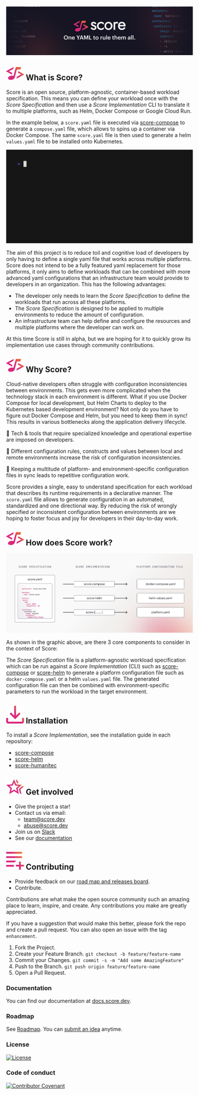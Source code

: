 ![Score banner](/docs/images/banner.png)

## ![Score](/docs/images/logo.svg) What is Score?

Score is an open source, platform-agnostic, container-based workload specification. This means you can define your workload once with the _Score Specification_ and then use a _Score Implementation_ CLI to translate it to multiple platforms, such as Helm, Docker Compose or Google Cloud Run.

In the example below, a `score.yaml` file is executed via [score-compose](https://github.com/score-spec/score-compose/tree/main/examples) to generate a `compose.yaml` file, which allows to spins up a container via Docker Compose. The same `score.yaml` file is then used to generate a helm `values.yaml` file to be installed onto Kubernetes.

![demo.gif](/docs/images/demo.gif)

The aim of this project is to reduce toil and cognitive load of developers by only having to define a single yaml file that works across multiple platforms. Score does not intend to be a fully featured yaml replacement for those platforms, it only aims to define workloads that can be combined with more advanced yaml configurations that an infrastructure team would provide to developers in an organization. This has the following advantages:

- The developer only needs to learn the _Score Specification_ to define the workloads that run across all these platforms.
- The _Score Specification_ is designed to be applied to multiple environments to reduce the amount of configuration.
- An infrastructure team can help define and configure the resources and multiple platforms where the developer can work on.

At this time Score is still in alpha, but we are hoping for it to quickly grow its implementation use cases through community contributions.

## ![Score](/docs/images/logo.svg) Why Score?

Cloud-native developers often struggle with configuration inconsistencies between environments. This gets even more complicated when the technology stack in each environment is different. What if you use Docker Compose for local development, but Helm Charts to deploy to the Kubernetes based development environment? Not only do you have to figure out Docker Compose and Helm, but you need to keep them in sync!
This results in various bottlenecks along the application delivery lifecycle.

  🎵 Tech & tools that require specialized knowledge and operational expertise are imposed on developers.

  🎵 Different configuration rules, constructs and values between local and remote environments increase the risk of configuration inconsistencies.

  🎵 Keeping a multitude of platform- and environment-specific configuration files in sync leads to repetitive configuration work.

Score provides a single, easy to understand specification for each workload that describes its runtime requirements in a declarative manner. The `score.yaml` file allows to generate configuration in an automated, standardized and one directional way. By reducing the risk of wrongly specified or inconsistent configuration between environments are we hoping to foster focus and joy for developers in their day-to-day work.

## ![Score](/docs/images/logo.svg) How does Score work?

![how-score-works](/docs/images/how-score-works.png)

As shown in the graphic above, are there 3 core components to consider in the context of Score:

The _Score Specification_ file is a platform-agnostic workload specification which can be run against a _Score Implementation_ (CLI) such as [score-compose](https://github.com/score-spec/score-compose) or [score-helm](https://github.com/score-spec/score-helm) to generate a platform configuration file such as `docker-compose.yaml` or a helm `values.yaml` file. The generated configuration file can then be combined with environment-specific parameters to run the workload in the target environment.

## ![Installation](/docs/images/install.svg) Installation

To install a _Score Implementation_, see the installation guide in each repository:

- [score-compose](https://github.com/score-spec/score-compose#-installation)
- [score-helm](https://github.com/score-spec/score-helm#-installation)
- [score-humanitec](https://github.com/score-spec/score-humanitec#-installation)

## ![Get involved](/docs/images/get-involved.svg) Get involved

- Give the project a star!
- Contact us via email:
  - team@score.dev
  - abuse@score.dev
- Join us on [Slack](https://join.slack.com/t/scorecommunity/shared_invite/zt-1i2glkqkl-EnjSWSCgYUyaEGwmDYBZZQ)
- See our [documentation](https://docs.score.dev/docs/overview/)

## ![Contributing](/docs/images/contributing.svg) Contributing

<!-- - Write a [blog](score.dev/blog). -->
- Provide feedback on our [road map and releases board](https://github.com/orgs/score-spec/projects).
- Contribute.

Contributions are what make the open source community such an amazing place to learn, inspire, and create. Any contributions you make are greatly appreciated.

If you have a suggestion that would make this better, please fork the repo and create a pull request. You can also open an issue with the tag `enhancement`.

1. Fork the Project.
2. Create your Feature Branch. `git checkout -b feature/feature-name`
3. Commit your Changes. `git commit -s -m "Add some AmazingFeature"`
4. Push to the Branch. `git push origin feature/feature-name`
5. Open a Pull Request.

### Documentation

You can find our documentation at [docs.score.dev](https://docs.score.dev/docs/).

### Roadmap

See [Roadmap](roadmap.md). You can [submit an idea](https://github.com/score-spec/spec/issues/new) anytime.

### License

[![License](https://img.shields.io/badge/License-Apache_2.0-blue.svg)](https://opensource.org/licenses/Apache-2.0)

### Code of conduct

[![Contributor Covenant](https://img.shields.io/badge/Contributor%20Covenant-2.1-4baaaa.svg)](code_of_conduct.md)
